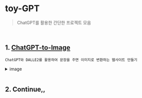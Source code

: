 # toy-GPT

> ChatGPT를 활용한 간단한 프로젝트 모음

<br/>

## 1. [ChatGPT-to-Image](https://github.com/yuls12/toy-GPT/tree/main/ChatGPT-to-image)

    ChatGPT와 DALLE2를 활용하여 문장을 주면 이미지로 변환하는 웹사이트 만들기

<details>
<summary>image</summary>
<div markdown="1">

<img src="https://github.com/yuls12/toy-GPT/assets/69426184/966e4f76-2812-4bcb-8879-13eaab316e55" width=40% >

</div>
</details>

<br/>

## 2. Continue,,
